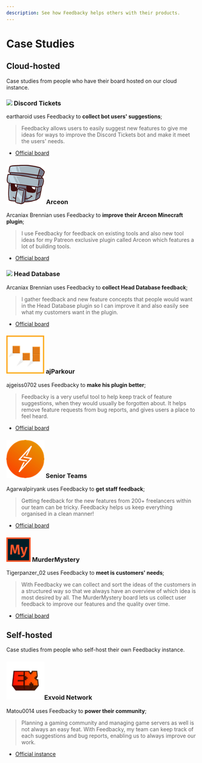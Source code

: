 ```yaml
---
description: See how Feedbacky helps others with their products.
---
```


# Case Studies

## Cloud-hosted

Case studies from people who have their board hosted on our cloud instance.

### ![](../.gitbook/assets/cs-discord\_ticket.png) Discord Tickets

eartharoid uses Feedbacky to **collect bot users' suggestions**;

> Feedbacky allows users to easily suggest new features to give me ideas for ways to improve the Discord Tickets bot and make it meet the users' needs.

* [Official board](https://app.feedbacky.net/b/dsctickets)

### ![](../.gitbook/assets/cs-arceon.png) Arceon

Arcaniax Brennian uses Feedbacky to **improve their Arceon Minecraft plugin**;

> I use Feedbacky for feedback on existing tools and also new tool ideas for my Patreon exclusive plugin called Arceon which features a lot of building tools.

* [Official board](https://app.feedbacky.net/b/arceon)

### ![](../.gitbook/assets/cs-head\_database.png) Head Database

Arcaniax Brennian uses Feedbacky to **collect Head Database feedback**;

> I gather feedback and new feature concepts that people would want in the Head Database plugin so I can improve it and also easily see what my customers want in the plugin.

* [Official board](https://app.feedbacky.net/b/HeadDatabase)

### ![](../.gitbook/assets/cs-ajparkour.png) **ajParkour**

ajgeiss0702 uses Feedbacky to **make his plugin better**;

> Feedbacky is a very useful tool to help keep track of feature suggestions, when they would usually be forgotten about. It helps remove feature requests from bug reports, and gives users a place to feel heard.

* [Official board](https://app.feedbacky.net/b/ajparkour?source=Featured\_Board)

### ![](../.gitbook/assets/cs-seniorteams.png) Senior Teams

Agarwalpiryank uses Feedbacky to **get staff feedback**;

> Getting feedback for the new features from 200+ freelancers within our team can be tricky. Feedbacky helps us keep everything organised in a clean manner!

* [Official board](https://app.feedbacky.net/b/Senior-Team-Freelancer)

### ![](../.gitbook/assets/cs-murdermystery.png) MurderMystery

Tigerpanzer\_02 uses Feedbacky to **meet is customers' needs**;

> With Feedbacky we can collect and sort the ideas of the customers in a structured way so that we always have an overview of which idea is most desired by all. The MurderMystery board lets us collect user feedback to improve our features and the quality over time.

* [Official board](https://app.feedbacky.net/b/MurderMystery)

## Self-hosted

Case studies from people who self-host their own Feedbacky instance.

### ![](<../.gitbook/assets/image (4).png>)Exvoid Network

Matou0014 uses Feedbacky to **power their community**;

> Planning a gaming community and managing game servers as well is not always an easy feat. With Feedbacky, my team can keep track of each suggestions and bug reports, enabling us to always improve our work.

* [Official instance](https://feedback.exvoid.net/b/project)
